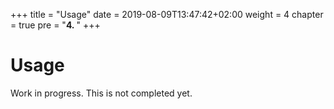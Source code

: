 +++
title = "Usage"
date = 2019-08-09T13:47:42+02:00
weight = 4
chapter = true
pre = "<b>4. </b>"
+++

# Usage

Work in progress. This is not completed yet.
